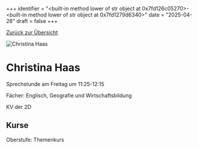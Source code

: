 
+++
identifier = "<built-in method lower of str object at 0x7fd126c05270>-<built-in method lower of str object at 0x7fd1279d6340>"
date = "2025-04-28"
draft = false
+++

 [Zurück zur Übersicht](/schule/personen/)

<div class="row">
<div class="column">
<img src="/images/personal/Haas.jpg" alt="Christina Haas"> 
</div>
<div class="column">

# Christina Haas

Sprechstunde am Freitag um 11:25-12:15

Fächer: Englisch,  Geografie und Wirtschaftsbildung

KV der 2D



## Kurse



Oberstufe: Themenkurs



</div>
</div> 

